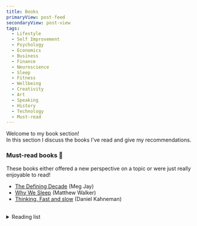 ```yaml
---
title: Books
primaryView: post-feed
secondaryView: post-view
tags:
  - Lifestyle
  - Self Improvement
  - Psychology
  - Economics
  - Business
  - Finance
  - Neuroscience
  - Sleep
  - Fitness
  - Wellbeing
  - Creativity
  - Art
  - Speaking
  - History
  - Technology
  - Must-read
---
```


Welcome to my book section! \
In this section I discuss the books I've read and give my recommendations.

<divider></divider>

### Must-read books 👀
These books either offered a new perspective on a topic or were just really enjoyable to read!
- [The Defining Decade](/books/the-defining-decade) (Meg Jay)
- [Why We Sleep](/books/why-we-sleep) (Matthew Walker)
- [Thinking, Fast and slow](/books/thinking-fast-and-slow) (Daniel Kahneman)
<br />
<details>

  <summary class="text-lg font-bold hover:underline cursor-pointer">Reading list</summary>

  ### What I'm planning to read next
  - Everything is f***ed (Mark Manson)
<!--
I want to know more about why everyone seems to love these substances. \
I'm not an alcoholic lol. I'm actually rather "anti-alcohol." \
I'm unsure where I stand regarding Marijuana use. \
I love coffee, but I don't know how I should feel about caffeine.
-->
  - Drunk: How We Sipped, Danced, and Stumbled Our Way to Civilization (Edward Slingerland)
  - Drink? (David Nutt)
  - The Science of Marijuana (Leslie L. Iversen)
  - Behold the pale horse (Milton William Cooper) <!-- A friend recommended this to me. Not sure what to expect -->
  - The 7 habits of highly effective people (Stephen Covey)
  - The interpretation of dreams (Sigmund Freud)
  - Bowling alone (Robert D. Putnam)
  - The World of Caffeine: The Science and Culture of the World's Most Popular Drug (Bennett Alan Weinberg)
  - Noise (Daniel Kahneman, Oliver Sibony, Cas R. Sunstein) 
  - How to win friends and influence people (Dale Carnegie)
  - The way of the superior man (David Deida)
  - The power of habit (Charles Duhigg)
  - Think & Grow Rich (Napoleon Hill)
  - Do hard things (Steve Magness)
  - The compound effect (Darren Hardy)
  - The shallows: what the internet is doing to our brains (Nicholas G. Carr)
  - Deep work (Cal Newport)
  - The price of time (Edward Chancellor)
  - The body keeps the score (Bessel van der Kolk)
  - Anti-fragile (Nassim Nicholas Taleb)
  - Beyond Good and Evil (Friedrich Nietzsche)
  - Finite and Infinite games
  - Clinical Versus Statistical Prediction: A Theoretical Analysis and a Review of the Evidence (Paul Meehl) <!-- Heavily referenced in Chapter 21 of "Thinking, Fast and Slow". It was also called "My Disturbing Little Book", likely because it was so controversial. -->
  - Blink (Malcom Gladwell)
  - Nudge (Cass Sunstein, Richard Thaler) <!-- Referenced in "Thinking, Fast and Slow" -->
  - A history of money (Glyn Davies) <!-- Referenced in "The basics of Bitcoins and Blockchains" -->
  - Debt: The first 5,000 years (David Graeber) <!-- Referenced in "The basics of Bitcoins and Blockchains" -->
  - Superhero (Meg Jay)
  - The Millionaire Next Door (Thomas J. Stanley)
  - The Stress Prescription (Elissa Epel)
  - The Love Prescription (John Gottman and Julie Schwartz)

  #### Other books I may read, but are of no priority
  - The Caffeine Advantage (Bennett Alan Weinberg and Bonnie K. Bealer)
  - Breath (James Nestor)
  - Letters from a Stoic (Lucius Annaeus Seneca)
  - 4000 weeks (Oliver Burkeman)
  - I used to me a miserable F\*\*\* (John Kim)
  - Five wealth secrets (Craig Hill)
  - \*A Book covering corporations by Garret Sutton <!-- Still need to determine which book of his to read -->
  - The Denial of Death (Ernest Becker)

  <!--
  ### Everything I've read

  I didn't get that much into reading until late 2020. Even then I was only reading a little bit. It wasn't until late 2022 that I started reading consistently (every day).
  #### 2020
  - The nocturnal brain 🧠
  #### 2021
  - Outliers 🧠
  - The senior software engineer 👨‍💻
  #### 2022
  - How to talk to anyone 🗣️
  - Rich dad poor dad 💰
  - Talking to strangers 🧠
  - The millionaire fast lane 💰
  #### 2023
  - Show your work! 🎨
  - Atomic habits 🧠
  - The defining decade 💰⏳👨‍👩‍👦
  - Why we sleep 🧠😴
  - 12 Rules for life 😊
  - Your brain on porn 🧠❌
  - Don’t eat the marshmallow yet 🧠💰
  - Thinking, Fast and Slow
  - The basics of bitcoin and blockchains
  - The art of talking to anyone
  - The SLEEP Prescription (Aric A. Prather)
  - The Subtle Art of Not Giving A F*ck (Mark Manson)
  -->

</details>

<!--
#### Genres to read more
- History
- Finances 
    - More about the stock market
        - Different kinds of stocks
    - More about investments
    - More about taxes
    - More about business expenses
-->

